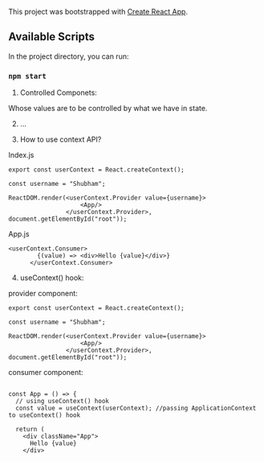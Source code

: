 This project was bootstrapped with [Create React App](https://github.com/facebook/create-react-app).

## Available Scripts

In the project directory, you can run:

### `npm start`

1. Controlled Componets:

Whose values are to be controlled by what we have in state.

2. <div style={{ textAlign: "center" }}>... </div>

3. How to use context API?

Index.js

```
export const userContext = React.createContext();

const username = "Shubham";

ReactDOM.render(<userContext.Provider value={username}>
                    <App/>
                </userContext.Provider>, document.getElementById("root"));
```

App.js

```
<userContext.Consumer>
        {(value) => <div>Hello {value}</div>}
      </userContext.Consumer>

```

4. useContext() hook:

provider component: 

```
export const userContext = React.createContext();

const username = "Shubham";

ReactDOM.render(<userContext.Provider value={username}>
                    <App/>
                </userContext.Provider>, document.getElementById("root"));
```

consumer component:

```

const App = () => {
  // using useContext() hook
  const value = useContext(userContext); //passing ApplicationContext to useContext() hook

  return (
    <div className="App">
      Hello {value}
    </div>

```

